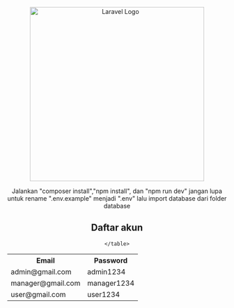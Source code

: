 <p align="center"><a href="https://laravel.com" target="_blank"><img src="https://raw.githubusercontent.com/laravel/art/master/logo-lockup/5%20SVG/2%20CMYK/1%20Full%20Color/laravel-logolockup-cmyk-red.svg" width="400" alt="Laravel Logo"></a></p>
<center>
    <p>Jalankan "composer install","npm install", dan "npm run dev"
    jangan lupa untuk rename ".env.example" menjadi ".env" lalu import database dari folder database</p>
    <h2>Daftar akun</h2>
<table>
        <tr>
            <th>Email</th>
            <th>Password</th>
        </tr>
        <tr>
            <td>admin@gmail.com</td>
            <td>admin1234</td>
        </tr>
        <tr>
            <td>manager@gmail.com</td>
            <td>manager1234</td>
        </tr>
        <tr>
            <td>user@gmail.com</td>
            <td>user1234</td>
        </tr>
    
    </table>
</center>
